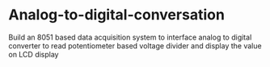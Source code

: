 # Analog-to-digital-conversation
Build an 8051 based data acquisition system to interface analog to digital converter to read potentiometer based voltage divider and display the value on LCD display
